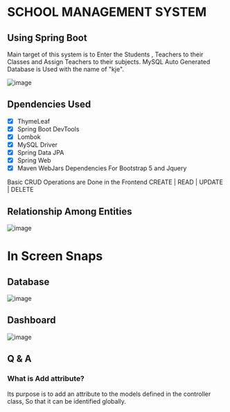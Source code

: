 # SCHOOL MANAGEMENT SYSTEM
## Using Spring Boot 

Main target of this system is to Enter the Students , Teachers to their Classes and Assign Teachers to their subjects. MySQL Auto Generated Database is Used with the name of "kje".

![image](https://user-images.githubusercontent.com/79799727/156437024-aa0af37a-05f5-42a2-ac64-b8fb178e3352.png)




## Dpendencies Used
- [x] ThymeLeaf
- [x] Spring Boot DevTools
- [x] Lombok 
- [x] MySQL Driver 
- [x] Spring Data JPA
- [x] Spring Web
- [x] Maven WebJars Dependencies For Bootstrap 5 and Jquery

Basic CRUD Operations are Done in the Frontend
CREATE | READ | UPDATE | DELETE

## Relationship Among Entities

![image](https://user-images.githubusercontent.com/79799727/156439004-5c98cadb-b75c-4e8e-b767-83b46acade3d.png)


# In Screen Snaps

## Database
![image](https://user-images.githubusercontent.com/79799727/156439250-c6fe193b-6b87-4955-af6f-f14abe153f83.png)

## Dashboard
![image](https://user-images.githubusercontent.com/79799727/156439153-518da837-ab67-47c6-8b12-b5fa3e9dd35a.png)



## Q & A
### What is Add attribute?
Its purpose is to add an attribute to the models defined in the controller class, So that it can be identified globally. 


